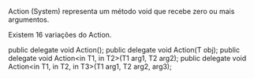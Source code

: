 Action (System) representa um método void que recebe zero ou mais argumentos.

Existem 16 variações do Action.

public delegate void Action();
public delegate void Action<in T>(T obj);
public delegate void Action<in T1, in T2>(T1 arg1, T2 arg2);
public delegate void Action<in T1, in T2, in T3>(T1 arg1, T2 arg2, arg3);
